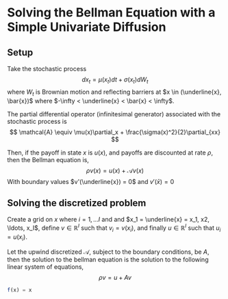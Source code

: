 # Solving the Bellman Equation with a Simple Univariate Diffusion
## Setup
Take the stochastic process
$$
d x_t = \mu(x_t)dt + \sigma(x_t)d W_t
$$
where $W_t$ is Brownian motion and reflecting barriers at $x \in (\underline{x}, \bar{x})$ where $-\infty < \underline{x} < \bar{x} < \infty$.

The partial differential operator (infinitesimal generator) associated with the stochastic process is
$$
	\mathcal{A} \equiv \mu(x)\partial_x + \frac{\sigma(x)^2}{2}\partial_{xx}
$$

Then, if the payoff in state $x$ is $u(x)$, and payoffs are discounted at rate $\rho$, then the Bellman equation is,
$$
\rho v(x) = u(x) + \mathcal{A}v(x)
$$
With boundary values $v'(\underline{x}) = 0$ and $v'(\bar{x}) = 0$

## Solving the discretized problem
Create a grid on $x$ where $i = 1, \ldots I$ and  and $x_1 = \underline{x} = x_1, x2, \ldots, x_I$, define $v \in \mathbb{R}^I$ such that $v_i = v(x_i)$, and finally $u \in \mathbb{R}^I$ such that $u_i = u(x_i)$.

Let the upwind discretized $\mathcal{A}$, subject to the boundary conditions, be $A$, then the solution to the bellman equation is the solution to the following linear system of equations,
$$
\rho v = u + A v
$$

```julia
f(x) = x
```
